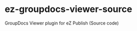 ez-groupdocs-viewer-source
==========================

GroupDocs Viewer plugin for eZ Publish (Source code)